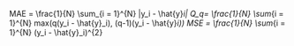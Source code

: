 MAE = \frac{1}{N} \sum_{i = 1}^{N} |y_i - \hat{y}_i|
Q_q= \frac{1}{N} \sum_{i = 1}^{N} max(q(y_i - \hat{y}_i), (q-1)(y_i - \hat{y}_i))
MSE = \frac{1}{N} \sum_{i = 1}^{N} (y_i - \hat{y}_i)^{2}

